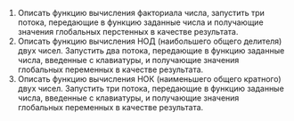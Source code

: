 1. Описать функцию вычисления факториала числа, запустить три потока, передающие в функцию заданные числа и получающие значения глобальных перстенных в качестве результата.
2. Описать функцию вычисления НОД (наибольшего общего делителя) двух чисел. Запустить два потока, передающие в функцию заданные числа, введенные с клавиатуры, и получающие значения глобальных переменных в качестве результата.
3. Описать функцию вычисления НОК (наименьшего общего кратного) двух чисел. Запустить три потока, передающие в функцию заданные числа, введенные с клавиатуры, и получающие значения глобальных переменных в качестве результата.
